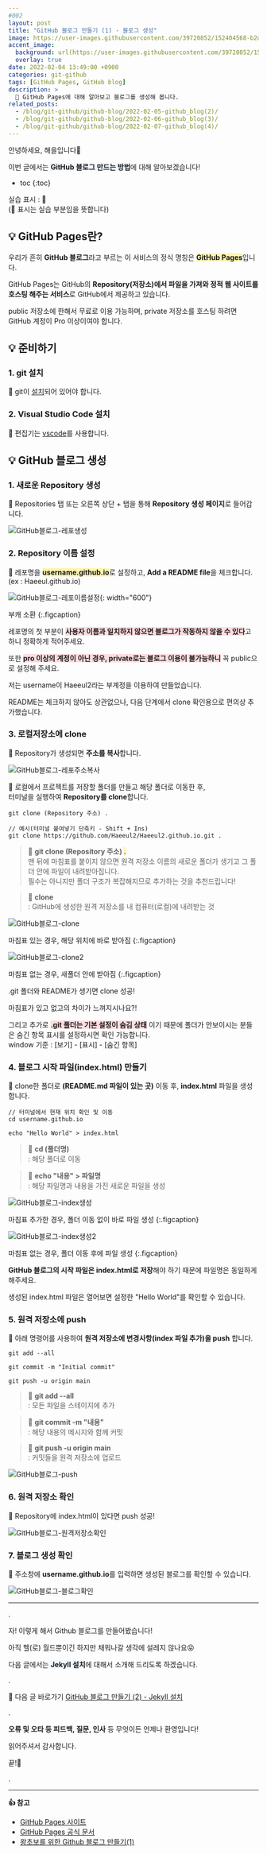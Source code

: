 ```yaml
---
#002
layout: post
title: "GitHub 블로그 만들기 (1) - 블로그 생성"
image: https://user-images.githubusercontent.com/39720852/152404568-b2da4b99-b9b1-4bcb-8c94-a2fea473c9db.png
accent_image:
  background: url(https://user-images.githubusercontent.com/39720852/152405232-29b296d1-653c-4505-ad3c-07fd5a680d17.png) center/cover
  overlay: true
date: 2022-02-04 13:49:00 +0900
categories: git-github
tags: [GitHub Pages, GitHub blog]
description: >
  🥨 GitHub Pages에 대해 알아보고 블로그를 생성해 봅니다.
related_posts:
  - /blog/git-github/github-blog/2022-02-05-github_blog(2)/
  - /blog/git-github/github-blog/2022-02-06-github_blog(3)/
  - /blog/git-github/github-blog/2022-02-07-github_blog(4)/
---
```



안녕하세요, 해을입니다🦖

이번 글에서는 <span style="background-color:#f1f8ff">**GitHub 블로그 만드는 방법**</span>에 대해 알아보겠습니다!

* toc
{:toc}

실습 표시 : 🥨  
(🥨 표시는 실습 부분임을 뜻합니다)

## 💡 GitHub Pages란?

우리가 흔히 **GitHub 블로그**라고 부르는 이 서비스의 정식 명칭은 <span style="background-color:#fff5b1">**GitHub Pages**</span>입니다.

GitHub Pages는 GitHub의 **Repository(저장소)에서 파일을 가져와 정적 웹 사이트를 호스팅 해주는 서비스**로 GitHub에서 제공하고 있습니다.

public 저장소에 한해서 무료로 이용 가능하며, private 저장소를 호스팅 하려면 GitHub 계정이 Pro 이상이여야 합니다.

## 💡 준비하기

### 1. git 설치

🥨 git이 [설치](http://git-scm.com/download/win)되어 있어야 합니다.

### 2. Visual Studio Code 설치

🥨 편집기는 [vscode](https://code.visualstudio.com/)를 사용합니다.

## 💡 GitHub 블로그 생성

### 1. 새로운 Repository 생성

🥨 Repositories 탭 또는 오른쪽 상단 + 탭을 통해 **Repository 생성 페이지**로 들어갑니다.

![GitHub블로그-레포생성](https://user-images.githubusercontent.com/39720852/152359126-02f10610-6903-4e11-9535-656c5eafa768.png)

### 2. Repository 이름 설정

🥨 레포명을 <span style="background-color:#fff5b1">**username.github.io**</span>로 설정하고, **Add a README file**을 체크합니다.  
(ex : Haeeul.github.io)

![GitHub블로그-레포이름설정](https://user-images.githubusercontent.com/39720852/152364544-71e73390-ecf5-4c3a-bd94-a48d32a12a89.png){: width="600"}

부캐 소환
{:.figcaption}

레포명의 첫 부분이 <span style="background-color:#ffdce0">**사용자 이름과 일치하지 않으면 블로그가 작동하지 않을 수 있다**</span>고 하니 정확하게 적어주세요.

또한 <span style="background-color:#ffdce0">**pro 이상의 계정이 아닌 경우, private로는 블로그 이용이 불가능하니**</span> 꼭 public으로 설정해 주세요.

저는 username이 Haeeul2라는 부계정을 이용하여 만들었습니다.

README는 체크하지 않아도 상관없으나, 다음 단계에서 clone 확인용으로 편의상 추가했습니다.

### 3. 로컬저장소에 clone

🥨 Repository가 생성되면 **주소를 복사**합니다.

![GitHub블로그-레포주소복사](https://user-images.githubusercontent.com/39720852/152365904-ad2afccd-db91-4182-aa9b-5f467201374f.png)

🥨 로컬에서 프로젝트를 저장할 폴더를 만들고 해당 폴더로 이동한 후,  
터미널을 실행하여 **Repository를 clone**합니다.

```
git clone (Repository 주소) .

// 예시(터미널 붙여넣기 단축키 - Shift + Ins)
git clone https://github.com/Haeeul2/Haeeul2.github.io.git .
```

> 📌 **git clone (Repository 주소) <span style="background-color:#fff5b1">.</span>**  
> 맨 뒤에 마침표를 붙이지 않으면 원격 저장소 이름의 새로운 폴더가 생기고 그 폴더 안에 파일이 내려받아집니다.  
> 필수는 아니지만 폴더 구조가 복잡해지므로 추가하는 것을 추천드립니다!

> 📌 **clone**  
> : GitHub에 생성한 원격 저장소를 내 컴퓨터(로컬)에 내려받는 것

![GitHub블로그-clone](https://user-images.githubusercontent.com/39720852/152366769-d838b5ea-b55d-4464-8f2a-6e4ceb1f7459.png)

마침표 있는 경우, 해당 위치에 바로 받아짐
{:.figcaption}

![GitHub블로그-clone2](https://user-images.githubusercontent.com/39720852/152366756-fa451d9e-d127-4855-9145-05750b5b2b48.png)

마침표 없는 경우, 새폴더 안에 받아짐
{:.figcaption}

.git 폴더와 README가 생기면 clone 성공!

마침표가 있고 없고의 차이가 느껴지시나요?!

그리고 추가로 <span style="background-color:#ffdce0">**.git 폴더는 기본 설정이 숨김 상태**</span> 이기 때문에 폴더가 안보이시는 분들은 숨긴 항목 표시를 설정하시면 확인 가능합니다.  
window 기준 : [보기] - [표시] - [숨긴 항목]

### 4. 블로그 시작 파일(index.html) 만들기

🥨 clone한 폴더로 **(README.md 파일이 있는 곳)** 이동 후, **index.html** 파일을 생성합니다.

```
// 터미널에서 현재 위치 확인 및 이동
cd username.github.io

echo "Hello World" > index.html
```

> 📌 **cd (폴더명)**  
> : 해당 폴더로 이동

> 📌 **echo "내용" > 파일명**  
> : 해당 파일명과 내용을 가진 새로운 파일을 생성

![GitHub블로그-index생성](https://user-images.githubusercontent.com/39720852/152369831-3ae469d7-f021-4f41-a5e3-ab527a8c095b.png)

마침표 추가한 경우, 폴더 이동 없이 바로 파일 생성
{:.figcaption}

![GitHub블로그-index생성2](https://user-images.githubusercontent.com/39720852/152369732-acd0174d-c837-477b-9ebc-b61cb3770dcc.png)

마침표 없는 경우, 폴더 이동 후에 파일 생성
{:.figcaption}

**GitHub 블로그의 시작 파일은 index.html로 저장**해야 하기 때문에 파일명은 동일하게 해주세요.

생성된 index.html 파일은 열어보면 설정한 "Hello World"를 확인할 수 있습니다.

### 5. 원격 저장소에 push

🥨 아래 명령어를 사용하여 **원격 저장소에 변경사항(index 파일 추가)을 push** 합니다.

```
git add --all

git commit -m "Initial commit"

git push -u origin main
```

> 📌 **git add --all**  
> : 모든 파일을 스테이지에 추가

> 📌 **git commit -m "내용"**  
> : 해당 내용의 메시지와 함께 커밋

> 📌 **git push -u origin main**  
> : 커밋들을 원격 저장소에 업로드

![GitHub블로그-push](https://user-images.githubusercontent.com/39720852/152387750-59d5b599-65c0-4bb7-8621-dbc23738b5cd.png)

### 6. 원격 저장소 확인

🥨 Repository에 index.html이 있다면 push 성공!

![GitHub블로그-원격저장소확인](https://user-images.githubusercontent.com/39720852/152388125-0cd3a768-e22d-4f90-87b9-d19237c8a7c7.png)

### 7. 블로그 생성 확인

🥨 주소창에 **username.github.io**를 입력하면 생성된 블로그를 확인할 수 있습니다.

![GitHub블로그-블로그확인](https://user-images.githubusercontent.com/39720852/152394195-595bcc8f-18c1-467d-ad53-256740480303.png)

---

.

자! 이렇게 해서 Github 블로그를 만들어봤습니다!

아직 헬(로) 월드뿐이긴 하지만 채워나갈 생각에 설레지 않나요😝

다음 글에서는 <span style="background-color:#f1f8ff">**Jekyll 설치**</span>에 대해서 소개해 드리도록 하겠습니다.

.

🔗 다음 글 바로가기 [GitHub 블로그 만들기 (2) - Jekyll 설치](/blog/git-github/github-blog/2022-02-05-github_blog(2))

.

**오류 및 오타 등 피드백, 질문, 인사** 등 무엇이든 언제나 환영입니다!

읽어주셔서 감사합니다.

끝!🦕

.

---

**👍 참고**

- [GitHub Pages 사이트](https://pages.github.com/)
- [GitHub Pages 공식 문서](https://docs.github.com/en/pages/getting-started-with-github-pages)
- [왕초보를 위한 Github 블로그 만들기(1)](https://zeddios.tistory.com/1222)
